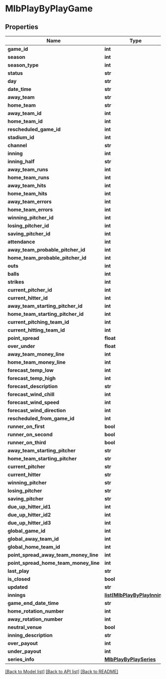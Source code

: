 # MlbPlayByPlayGame

## Properties
Name | Type | Description | Notes
------------ | ------------- | ------------- | -------------
**game_id** | **int** |  | [optional] 
**season** | **int** |  | [optional] 
**season_type** | **int** |  | [optional] 
**status** | **str** |  | [optional] 
**day** | **str** |  | [optional] 
**date_time** | **str** |  | [optional] 
**away_team** | **str** |  | [optional] 
**home_team** | **str** |  | [optional] 
**away_team_id** | **int** |  | [optional] 
**home_team_id** | **int** |  | [optional] 
**rescheduled_game_id** | **int** |  | [optional] 
**stadium_id** | **int** |  | [optional] 
**channel** | **str** |  | [optional] 
**inning** | **int** |  | [optional] 
**inning_half** | **str** |  | [optional] 
**away_team_runs** | **int** |  | [optional] 
**home_team_runs** | **int** |  | [optional] 
**away_team_hits** | **int** |  | [optional] 
**home_team_hits** | **int** |  | [optional] 
**away_team_errors** | **int** |  | [optional] 
**home_team_errors** | **int** |  | [optional] 
**winning_pitcher_id** | **int** |  | [optional] 
**losing_pitcher_id** | **int** |  | [optional] 
**saving_pitcher_id** | **int** |  | [optional] 
**attendance** | **int** |  | [optional] 
**away_team_probable_pitcher_id** | **int** |  | [optional] 
**home_team_probable_pitcher_id** | **int** |  | [optional] 
**outs** | **int** |  | [optional] 
**balls** | **int** |  | [optional] 
**strikes** | **int** |  | [optional] 
**current_pitcher_id** | **int** |  | [optional] 
**current_hitter_id** | **int** |  | [optional] 
**away_team_starting_pitcher_id** | **int** |  | [optional] 
**home_team_starting_pitcher_id** | **int** |  | [optional] 
**current_pitching_team_id** | **int** |  | [optional] 
**current_hitting_team_id** | **int** |  | [optional] 
**point_spread** | **float** |  | [optional] 
**over_under** | **float** |  | [optional] 
**away_team_money_line** | **int** |  | [optional] 
**home_team_money_line** | **int** |  | [optional] 
**forecast_temp_low** | **int** |  | [optional] 
**forecast_temp_high** | **int** |  | [optional] 
**forecast_description** | **str** |  | [optional] 
**forecast_wind_chill** | **int** |  | [optional] 
**forecast_wind_speed** | **int** |  | [optional] 
**forecast_wind_direction** | **int** |  | [optional] 
**rescheduled_from_game_id** | **int** |  | [optional] 
**runner_on_first** | **bool** |  | [optional] 
**runner_on_second** | **bool** |  | [optional] 
**runner_on_third** | **bool** |  | [optional] 
**away_team_starting_pitcher** | **str** |  | [optional] 
**home_team_starting_pitcher** | **str** |  | [optional] 
**current_pitcher** | **str** |  | [optional] 
**current_hitter** | **str** |  | [optional] 
**winning_pitcher** | **str** |  | [optional] 
**losing_pitcher** | **str** |  | [optional] 
**saving_pitcher** | **str** |  | [optional] 
**due_up_hitter_id1** | **int** |  | [optional] 
**due_up_hitter_id2** | **int** |  | [optional] 
**due_up_hitter_id3** | **int** |  | [optional] 
**global_game_id** | **int** |  | [optional] 
**global_away_team_id** | **int** |  | [optional] 
**global_home_team_id** | **int** |  | [optional] 
**point_spread_away_team_money_line** | **int** |  | [optional] 
**point_spread_home_team_money_line** | **int** |  | [optional] 
**last_play** | **str** |  | [optional] 
**is_closed** | **bool** |  | [optional] 
**updated** | **str** |  | [optional] 
**innings** | [**list[MlbPlayByPlayInning]**](MlbPlayByPlayInning.md) |  | [optional] 
**game_end_date_time** | **str** |  | [optional] 
**home_rotation_number** | **int** |  | [optional] 
**away_rotation_number** | **int** |  | [optional] 
**neutral_venue** | **bool** |  | [optional] 
**inning_description** | **str** |  | [optional] 
**over_payout** | **int** |  | [optional] 
**under_payout** | **int** |  | [optional] 
**series_info** | [**MlbPlayByPlaySeries**](MlbPlayByPlaySeries.md) |  | [optional] 

[[Back to Model list]](../README.md#documentation-for-models) [[Back to API list]](../README.md#documentation-for-api-endpoints) [[Back to README]](../README.md)

